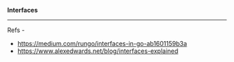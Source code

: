 **Interfaces**



________________________________________________

Refs -
- https://medium.com/rungo/interfaces-in-go-ab1601159b3a
- https://www.alexedwards.net/blog/interfaces-explained

















